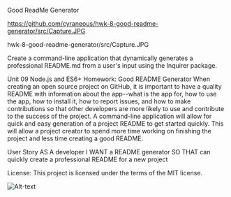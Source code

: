 Good ReadMe Generator

https://github.com/cyraneous/hwk-8-good-readme-generator/src/Capture.JPG

hwk-8-good-readme-generator/src/Capture.JPG

Create a command-line application that dynamically generates a professional README.md from a user's input using the Inquirer package. 

Unit 09 Node.js and ES6+ Homework: Good README Generator
When creating an open source project on GitHub, it is important to have a quality README with information about the app--what is the app for, how to use the app, how to install it, how to report issues, and how to make contributions so that other developers are more likely to use and contribute to the success of the project. A command-line application will allow for quick and easy generation of a project README to get started quickly. This will allow a project creator to spend more time working on finishing the project and less time creating a good README.

User Story
AS A developer
I WANT a README generator
SO THAT can quickly create a professional README for a new project

License: This project is licensed under the terms of the MIT license.

![Alt-text](https://github.com/cyraneous/hwk-8-good-readme-generator/src/Capture.JPG)



